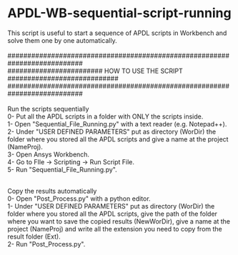 # APDL-WB-sequential-script-running
This script is useful to start a sequence of APDL scripts in Workbench and solve them one by one automatically.<br/>
<br/>
###########################################################################<br/>
######################## HOW TO USE THE SCRIPT ############################<br/>
###########################################################################<br/>
<br/>
Run the scripts sequentially
<br/>
0- Put all the APDL scripts in a folder with ONLY the scripts inside.<br/>
1- Open "Sequential_File_Running.py" with a text reader (e.g. Notepad++).<br/>
2- Under "USER DEFINED PARAMETERS" put as directory (WorDir) the folder where you stored all the APDL scripts and give a name at the project (NameProj).<br/>
3- Open Ansys Workbench.<br/>
4- Go to   FIle -> Scripting -> Run Script File.<br/>
5- Run "Sequential_File_Running.py".<br/>

<br/>
Copy the results automatically
<br/>
0- Open "Post_Process.py" with a python editor.<br/>
1- Under "USER DEFINED PARAMETERS" put as directory (WorDir) the folder where you stored all the APDL scripts, give the path of the folder where you want to save the copied results (NewWorDir), give a name at the project (NameProj) and write all the extension you need to copy from the result folder (Ext).<br/>
2- Run "Post_Process.py".
